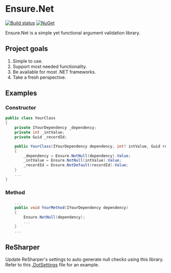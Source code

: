 # Ensure.Net

[![Build status](https://ci.appveyor.com/api/projects/status/9rx1gvvt6bxv6jw7/branch/master?svg=true)](https://ci.appveyor.com/project/bernarden/ensure-net/branch/master)
[![NuGet](https://img.shields.io/nuget/v/Ensure.Net.svg)](https://www.nuget.org/packages/Ensure.Net/)

Ensure.Net is a simple yet functional argument validation library.

## Project goals

1. Simple to use.
1. Support most needed functionality.
1. Be available for most .NET frameworks.
1. Take a fresh perspective.

## Examples

### Constructor

```csharp
public class YourClass
{
    private IYourDependency _dependency;
    private int _intValue;
    private Guid _recordId;

    public YourClass(IYourDependency dependency, int? intValue, Guid recordId)
    {
        _dependency = Ensure.NotNull(dependency).Value;
        _intValue = Ensure.NotNull(intValue).Value;
        _recordId = Ensure.NotDefault(recordId).Value;
    }
    ...
}
```

### Method

```csharp
    ...
    public void YourMethod(IYourDependency dependency)
    {
        Ensure.NotNull(dependency);
        ...
    }
    ...
```

## ReSharper
Update ReSharper's settings to auto generate null checks using this library.
Refer to this [.DotSettings](./Resources/ReSharper.DotSettings) file for an example.
